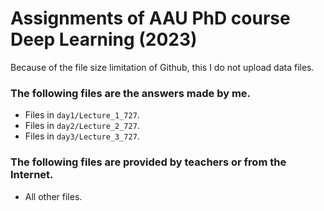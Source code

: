 # Assignments of AAU PhD course Deep Learning (2023)

Because of the file size limitation of Github, this I do not upload data files.

### The following files are the answers made by me.
* Files in `day1/Lecture_1_727`.
* Files in `day2/Lecture_2_727`.
* Files in `day3/Lecture_3_727`.


### The following files are provided by teachers or from the Internet.
* All other files.
